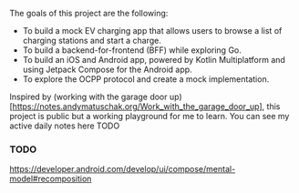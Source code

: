 The goals of this project are the following:
- To build a mock EV charging app that allows users to browse a list of charging stations and start a charge.
- To build a backend-for-frontend (BFF) while exploring Go.
- To build an iOS and Android app, powered by Kotlin Multiplatform and using Jetpack Compose for the Android app.
- To explore the OCPP protocol and create a mock implementation.

Inspired by (working with the garage door up)[https://notes.andymatuschak.org/Work_with_the_garage_door_up], this project is public but a working playground for me to learn. You can see my active daily notes here TODO

### TODO
https://developer.android.com/develop/ui/compose/mental-model#recomposition
